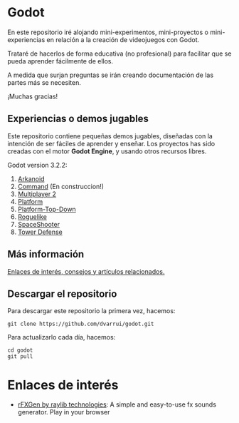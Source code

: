 
# Godot

En este repositorio iré alojando mini-experimentos, mini-proyectos o mini-experiencias en relación a la creación de videojuegos con Godot.

Trataré de hacerlos de forma educativa (no profesional) para facilitar que se pueda aprender fácilmente de ellos.

A medida que surjan preguntas se irán creando documentación de las partes más se necesiten.

¡Muchas gracias!

## Experiencias o demos jugables

Este repositorio contiene pequeñas demos jugables, diseñadas con la intención de ser fáciles de aprender y enseñar. Los proyectos has sido creadas con el motor **Godot Engine**, y usando otros recursos libres.

Godot version 3.2.2:
1. [Arkanoid](docs/game-index.md#arkanoid)
1. [Command](2d/command) (En construccion!)
1. [Multiplayer 2](docs/game-index.md#multiplayer-2)
1. [Platform](docs/game-index.md#platform)
1. [Platform-Top-Down](docs/game-index.md#platform-top-down)
1. [Roguelike](docs/game-index.md#roguelike)
1. [SpaceShooter](docs/game-index.md#spaceshooter)
1. [Tower Defense](docs/game-index.md#tower-defense)

## Más información

[Enlaces de interés, consejos y artículos relacionados.](docs/README.md)

## Descargar el repositorio

Para descargar este repositorio la primera vez, hacemos:
```
git clone https://github.com/dvarrui/godot.git
```

Para actualizarlo cada día, hacemos:
```
cd godot
git pull
```

# Enlaces de interés

* [rFXGen by raylib technologies](https://raylibtech.itch.io/rfxgen): A simple and easy-to-use fx sounds generator. Play in your browser

